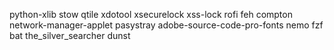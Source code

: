 python-xlib stow qtile xdotool xsecurelock xss-lock rofi feh compton network-manager-applet pasystray adobe-source-code-pro-fonts nemo fzf bat the_silver_searcher dunst
